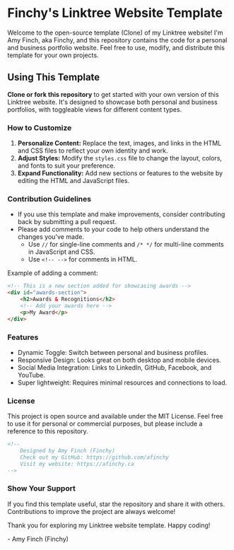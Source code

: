 # Finchy's Linktree Website Template

Welcome to the open-source template (Clone) of my Linktree website! I'm Amy Finch, aka Finchy, and this repository contains the code for a personal and business portfolio website. Feel free to use, modify, and distribute this template for your own projects.

## Using This Template

**Clone or fork this repository** to get started with your own version of this Linktree website. It's designed to showcase both personal and business portfolios, with toggleable views for different content types.

### How to Customize

1. **Personalize Content:** Replace the text, images, and links in the HTML and CSS files to reflect your own identity and work.
2. **Adjust Styles:** Modify the `styles.css` file to change the layout, colors, and fonts to suit your preference.
3. **Expand Functionality:** Add new sections or features to the website by editing the HTML and JavaScript files.

### Contribution Guidelines

- If you use this template and make improvements, consider contributing back by submitting a pull request.
- Please add comments to your code to help others understand the changes you've made.
  - Use `//` for single-line comments and `/* */` for multi-line comments in JavaScript and CSS.
  - Use `<!-- -->` for comments in HTML.

Example of adding a comment:

```html
<!-- This is a new section added for showcasing awards -->
<div id="awards-section">
    <h2>Awards & Recognitions</h2>
    <!-- Add your awards here -->
    <p>My Award</p>
</div>
```

### Features

- Dynamic Toggle: Switch between personal and business profiles.
- Responsive Design: Looks great on both desktop and mobile devices.
- Social Media Integration: Links to LinkedIn, GitHub, Facebook, and YouTube.
- Super lightweight: Requires minimal resources and connections to load.
  
### License

This project is open source and available under the MIT License. Feel free to use it for personal or commercial purposes, but please include a reference to this repository.

```html
<!-- 
    Designed by Amy Finch (Finchy)
    Check out my GitHub: https://github.com/afinchy
    Visit my website: https://afinchy.ca
-->
```
  
### Show Your Support

If you find this template useful, star the repository and share it with others. Contributions to improve the project are always welcome!

Thank you for exploring my Linktree website template. Happy coding!
  
\- Amy Finch (Finchy)